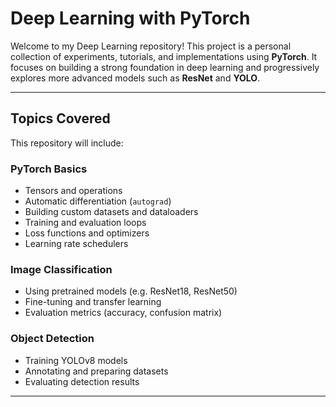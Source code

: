 # Deep Learning with PyTorch

Welcome to my Deep Learning repository! This project is a personal collection of experiments, tutorials, and implementations using **PyTorch**. It focuses on building a strong foundation in deep learning and progressively explores more advanced models such as **ResNet** and **YOLO**.

---

## Topics Covered

This repository will include:

### PyTorch Basics
- Tensors and operations
- Automatic differentiation (`autograd`)
- Building custom datasets and dataloaders
- Training and evaluation loops
- Loss functions and optimizers
- Learning rate schedulers

### Image Classification
- Using pretrained models (e.g. ResNet18, ResNet50)
- Fine-tuning and transfer learning
- Evaluation metrics (accuracy, confusion matrix)

### Object Detection
- Training YOLOv8 models
- Annotating and preparing datasets
- Evaluating detection results

---


